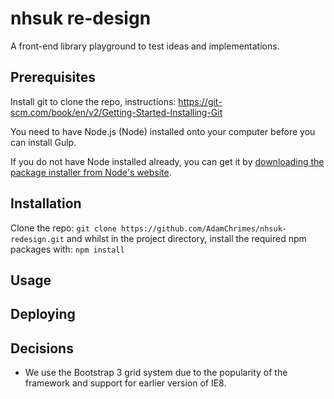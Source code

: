 # nhsuk re-design

A front-end library playground to test ideas and implementations.

## Prerequisites

Install git to clone the repo, instructions: https://git-scm.com/book/en/v2/Getting-Started-Installing-Git

You need to have Node.js (Node) installed onto your computer before you can install Gulp.

If you do not have Node installed already, you can get it by <a href="https://nodejs.org/">downloading the package installer from Node's website</a>.

## Installation

Clone the repo: `git clone https://github.com/AdamChrimes/nhsuk-redesign.git` and whilst in the project directory, install the required npm packages with: `npm install`

## Usage

## Deploying

## Decisions

- We use the Bootstrap 3 grid system due to the popularity of the framework and support for earlier version of IE8.
